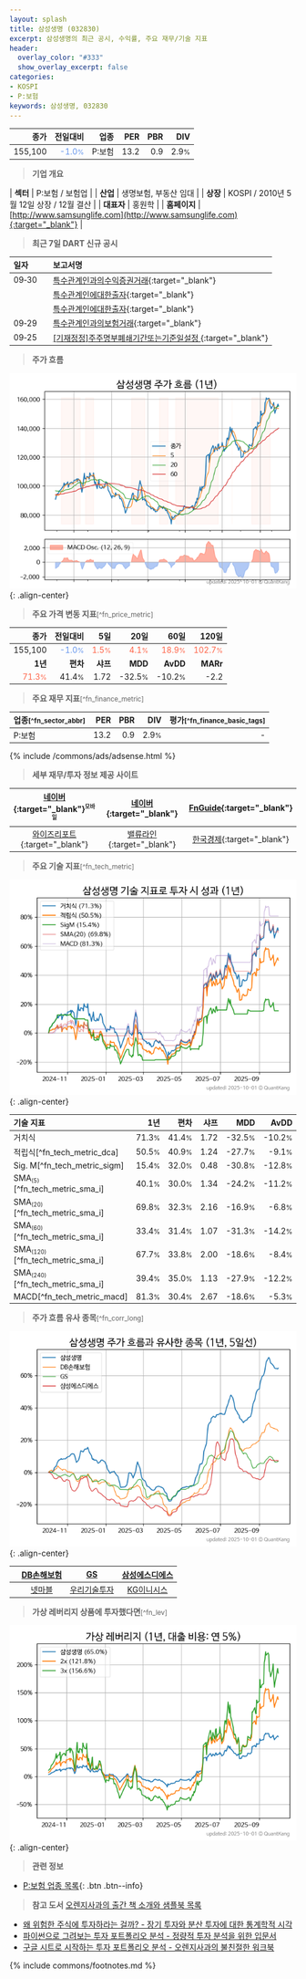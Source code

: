 ```yaml
---
layout: splash
title: 삼성생명 (032830)
excerpt: 삼성생명의 최근 공시, 수익률, 주요 재무/기술 지표
header:
  overlay_color: "#333"
  show_overlay_excerpt: false
categories:
- KOSPI
- P:보험
keywords: 삼성생명, 032830
---
```


| **종가** | **전일대비** | **업종** | **PER** | **PBR** | **DIV** |
| -------: | -----------: | -------: | ------: | ------: | ------: |
| 155,100 | <span style="color: cornflowerblue">-1.0<small>%</small></span> | P:보험 | 13.2 | 0.9 | 2.9<small>%</small> |

<!-- more -->


> **기업 개요**<a id="company"></a>

| <span style="white-space:nowrap;">**섹터**</span> | P:보험 / 보험업 |
| <span style="white-space:nowrap;">**산업**</span> | 생명보험, 부동산 임대 |
| <span style="white-space:nowrap;">**상장**</span> | KOSPI / 2010년 5월 12일 상장 / 12월 결산 |
| <span style="white-space:nowrap;">**대표자**</span> | 홍원학 |
| <span style="white-space:nowrap;">**홈페이지**</span> | [http://www.samsunglife.com](http://www.samsunglife.com){:target="_blank"} |


> **최근 7일 DART 신규 공시**<a id="dart"></a>

| **일자** |      | **보고서명** |
| :------- | :--- | :----------- |
| 09&#x2011;30 | | [특수관계인과의수익증권거래](https://dart.fss.or.kr/dsaf001/main.do?rcpNo=20250930000690){:target="_blank"} |
|  | | [특수관계인에대한출자](https://dart.fss.or.kr/dsaf001/main.do?rcpNo=20250930000680){:target="_blank"} |
|  | | [특수관계인에대한출자](https://dart.fss.or.kr/dsaf001/main.do?rcpNo=20250930000673){:target="_blank"} |
| 09&#x2011;29 | | [특수관계인과의보험거래](https://dart.fss.or.kr/dsaf001/main.do?rcpNo=20250929000487){:target="_blank"} |
| 09&#x2011;25 | | [[기재정정]주주명부폐쇄기간또는기준일설정              ](https://dart.fss.or.kr/dsaf001/main.do?rcpNo=20250925800559){:target="_blank"} |


> **주가 흐름**<a id="price"></a>

![032830](/stock/images/032830.png){: .align-center}


> **주요 가격 변동 지표**<small>[^fn_price_metric]</small>

| **종가** | **전일대비** | **5일** | **20일** | **60일** | **120일** |
| -------: | -----------: | ------: | -------: | -------: | --------: |
| 155,100 | <span style="color: cornflowerblue">-1.0<small>%</small></span> | <span style="color: tomato">1.5<small>%</small></span> | <span style="color: tomato">4.1<small>%</small></span> | <span style="color: tomato">18.9<small>%</small></span> | <span style="color: tomato">102.7<small>%</small></span> |
| **1년** | **편차** | **샤프** | **MDD** | **AvDD** | **MARr** |
| <span style="color: tomato">71.3<small>%</small></span> | 41.4<small>%</small> | 1.72 | -32.5<small>%</small> | -10.2<small>%</small> | -2.2 |


> **주요 재무 지표**<small>[^fn_finance_metric]</small>

| **업종**<small>[^fn_sector_abbr]</small> | **PER** | **PBR** | **DIV** | **평가**<small>[^fn_finance_basic_tags]</small> |
| :--------------------------------------- | ------: | ------: | ------: | ----------------------------------------------: |
| P:보험 | 13.2 | 0.9 | 2.9<small>%</small> | - |



{% include /commons/ads/adsense.html %}

> **세부 재무/투자 정보 제공 사이트**

| [네이버](https://m.stock.naver.com/domestic/stock/032830/finance/summary){:target="_blank"}<sup><small>모바일</small></sup> | [네이버](https://finance.naver.com/item/coinfo.naver?code=032830){:target="_blank"} | [FnGuide](https://comp.fnguide.com/SVO2/ASP/SVD_Invest.asp?gicode=A032830&MenuYn=Y){:target="_blank"} |
| :---: | :---: | :---: |
| [와이즈리포트](https://comp.wisereport.co.kr/company/c1040001.aspx?cmp_cd=032830){:target="_blank"} | [밸류라인](https://www.valueline.co.kr/finance/summary/032830){:target="_blank"} | [한국경제](https://markets.hankyung.com/stock/032830/financial-summary){:target="_blank"} |


> **주요 기술 지표**<small>[^fn_tech_metric]</small>


![032830](/stock/images/032830_tech.png){: .align-center}

| **기술 지표** | **1년** | **편차** | **샤프** | **MDD** | **AvDD** |
| :------------ | ------: | -----------: | -------: | ------: | -------: |
| 거치식 | 71.3<small>%</small> | 41.4<small>%</small> | 1.72 | -32.5<small>%</small> | -10.2<small>%</small> |
| 적립식[^fn_tech_metric_dca] | 50.5<small>%</small> | 40.9<small>%</small> | 1.24 | -27.7<small>%</small> | -9.1<small>%</small> |
| Sig. M[^fn_tech_metric_sigm] | 15.4<small>%</small> | 32.0<small>%</small> | 0.48 | -30.8<small>%</small> | -12.8<small>%</small> |
| SMA<small><sub>(5)</sub></small>[^fn_tech_metric_sma_i] | 40.1<small>%</small> | 30.0<small>%</small> | 1.34 | -24.2<small>%</small> | -11.2<small>%</small> |
| SMA<small><sub>(20)</sub></small>[^fn_tech_metric_sma_i] | 69.8<small>%</small> | 32.3<small>%</small> | 2.16 | -16.9<small>%</small> | -6.8<small>%</small> |
| SMA<small><sub>(60)</sub></small>[^fn_tech_metric_sma_i] | 33.4<small>%</small> | 31.4<small>%</small> | 1.07 | -31.3<small>%</small> | -14.2<small>%</small> |
| SMA<small><sub>(120)</sub></small>[^fn_tech_metric_sma_i] | 67.7<small>%</small> | 33.8<small>%</small> | 2.00 | -18.6<small>%</small> | -8.4<small>%</small> |
| SMA<small><sub>(240)</sub></small>[^fn_tech_metric_sma_i] | 39.4<small>%</small> | 35.0<small>%</small> | 1.13 | -27.9<small>%</small> | -12.2<small>%</small> |
| MACD[^fn_tech_metric_macd] | 81.3<small>%</small> | 30.4<small>%</small> | 2.67 | -18.6<small>%</small> | -5.3<small>%</small> |


> **주가 흐름 유사 종목**<a id="corr"></a><small>[^fn_corr_long]</small>

![032830](/stock/images/032830_corr.png){: .align-center}

|       | [DB손해보험](/005830/) | [GS](/078930/) | [삼성에스디에스](/018260/) |
| :---: | :------------------------------------: | :------------------------------------: | :------------------------------------: |
|       | [넷마블](/251270/) | [우리기술투자](/041190/) | [KG이니시스](/035600/) |


> **가상 레버리지 상품에 투자했다면**<a id="2x"></a><small>[^fn_lev]</small>

![032830](/stock/images/032830_2x.png){: .align-center}


> **관련 정보**

- [P:보험 업종 목록](/stats/sector/kospi_업종_보험_종목/){: .btn .btn--info}

> **참고 도서** [오렌지사과의 출간 책 소개와 샘플북 목록](https://kongdori.tistory.com/691)

- [왜 위험한 주식에 투자하라는 걸까? - 장기 투자와 분산 투자에 대한 통계학적 시각](https://kongdori.tistory.com/421)
- [파이썬으로 그려보는 투자 포트폴리오 분석  - 정량적 투자 분석을 위한 입문서](https://kongdori.tistory.com/643)
- [구글 시트로 시작하는 투자 포트폴리오 분석 - 오렌지사과의 불친절한 워크북](https://kongdori.tistory.com/449)


{% include commons/footnotes.md %}